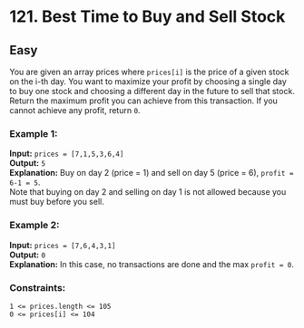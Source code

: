 # 121. Best Time to Buy and Sell Stock

## Easy

You are given an array prices where `prices[i]` is the price of a given stock on the i-th day. You want to maximize your
profit by choosing a single day to buy one stock and choosing a different day in the future to sell that stock. Return
the maximum profit you can achieve from this transaction. If you cannot achieve any profit, return `0`.

### Example 1:
**Input:** `prices = [7,1,5,3,6,4]`  
**Output:** `5`  
**Explanation:** Buy on day 2 (price = 1) and sell on day 5 (price = 6), `profit = 6-1 = 5`.  
Note that buying on day 2 and selling on day 1 is not allowed because you must buy before you sell.

### Example 2:  
**Input:** `prices = [7,6,4,3,1]`  
**Output:** `0`  
**Explanation:** In this case, no transactions are done and the max `profit = 0`.  

### Constraints:
`1 <= prices.length <= 105`  
`0 <= prices[i] <= 104`